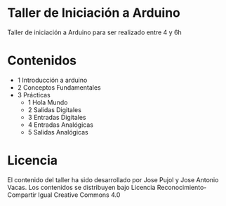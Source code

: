 # Taller de Iniciación a Arduino
Taller de iniciación a Arduino para ser realizado entre 4 y 6h

# Contenidos
- 1 Introducción a arduino
- 2 Conceptos Fundamentales
- 3 Prácticas
  - 1 Hola Mundo
  - 2 Salidas Digitales
  - 3 Entradas Digitales
  - 4 Entradas Analógicas
  - 5 Salidas Analógicas
  
# Licencia
El contenido del taller ha sido desarrollado por Jose Pujol y Jose Antonio Vacas. Los contenidos se distribuyen bajo Licencia Reconocimiento- Compartir Igual Creative Commons 4.0 
  
  
